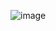 ![image](https://user-images.githubusercontent.com/72143227/197801207-3edd41b4-7fc5-4d16-9cdc-a183ea26f578.png)
